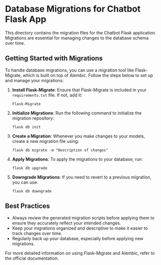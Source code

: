# Database Migrations for Chatbot Flask App

This directory contains the migration files for the Chatbot Flask application. Migrations are essential for managing changes to the database schema over time.

## Getting Started with Migrations

To handle database migrations, you can use a migration tool like Flask-Migrate, which is built on top of Alembic. Follow the steps below to set up and manage your migrations:

1. **Install Flask-Migrate**: Ensure that Flask-Migrate is included in your `requirements.txt` file. If not, add it:
   ```
   Flask-Migrate
   ```

2. **Initialize Migrations**: Run the following command to initialize the migration repository:
   ```
   flask db init
   ```

3. **Create a Migration**: Whenever you make changes to your models, create a new migration file using:
   ```
   flask db migrate -m "Description of changes"
   ```

4. **Apply Migrations**: To apply the migrations to your database, run:
   ```
   flask db upgrade
   ```

5. **Downgrade Migrations**: If you need to revert to a previous migration, you can use:
   ```
   flask db downgrade
   ```

## Best Practices

- Always review the generated migration scripts before applying them to ensure they accurately reflect your intended changes.
- Keep your migrations organized and descriptive to make it easier to track changes over time.
- Regularly back up your database, especially before applying new migrations.

For more detailed information on using Flask-Migrate and Alembic, refer to the official documentation.
